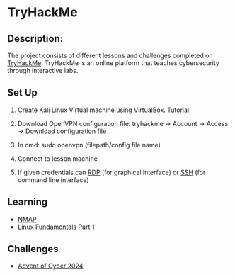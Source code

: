 <h1>TryHackMe</h1>

<h2>Description:</h2>

The project consists of different lessons and challenges completed on [TryHackMe](https://tryhackme.com/dashboard). TryHackMe is an online platform that teaches cybersecurity through interactive labs.
<br/>

<h2>Set Up</h2>

1. Create Kali Linux Virtual machine using VirtualBox. [Tutorial](https://github.com/ntieu4328/Virtual-Box-Kali-Linux)

2. Download OpenVPN configuration file: tryhackme -> Account -> Access -> Download configuration file

4. In cmd: sudo openvpn (filepath/config file name)

6. Connect to lesson machine

7. If given credentials can [RDP](https://github.com/ntieu4328/TryHackMe/blob/main/How%20to%20RDP%20Into%20Machine.md) (for graphical interface) or [SSH](https://github.com/ntieu4328/TryHackMe/blob/main/How%20to%20SSH%20Into%20Machine.md) (for command line interface)


<h2>Learning</h2>

- [NMAP](https://github.com/ntieu4328/TryHackMe/blob/main/NMAP) <br>
- [Linux Fundamentals Part 1](https://github.com/ntieu4328/TryHackMe/blob/main/Linux%20Fundamentals%20Part%201.md)

<h2>Challenges</h2>

- [Advent of Cyber 2024](https://github.com/ntieu4328/TryHackMe/blob/main/Advent%20of%20Cyber%202024.md)
